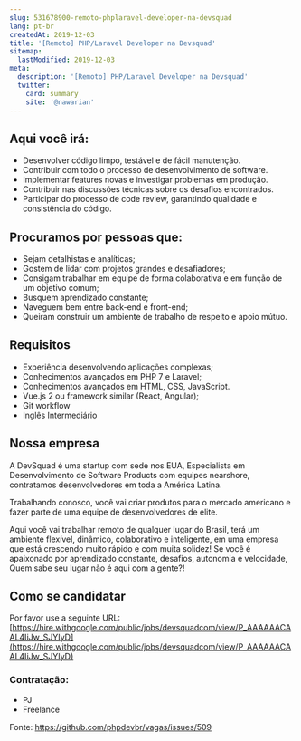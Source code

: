 ```yaml
---
slug: 531678900-remoto-phplaravel-developer-na-devsquad
lang: pt-br
createdAt: 2019-12-03
title: '[Remoto] PHP/Laravel Developer na Devsquad'
sitemap:
  lastModified: 2019-12-03
meta:
  description: '[Remoto] PHP/Laravel Developer na Devsquad'
  twitter:
    card: summary
    site: '@nawarian'
---
```


## Aqui você irá:

- Desenvolver código limpo, testável e de fácil manutenção.
- Contribuir com todo o processo de desenvolvimento de software.
- Implementar features novas e investigar problemas em produção.
- Contribuir nas discussões técnicas sobre os desafios encontrados.
- Participar do processo de code review, garantindo qualidade e consistência do código.

##  Procuramos por pessoas que:

- Sejam detalhistas e analíticas;
- Gostem de lidar com projetos grandes e desafiadores;
- Consigam trabalhar em equipe de forma colaborativa e em função de um objetivo comum;
- Busquem aprendizado constante;
- Naveguem bem entre back-end e front-end;
- Queiram  construir um ambiente de trabalho de respeito e apoio mútuo.

## Requisitos

- Experiência desenvolvendo aplicações complexas;
- Conhecimentos avançados em PHP 7 e Laravel;
- Conhecimentos avançados em HTML, CSS, JavaScript.
- Vue.js 2 ou framework similar (React, Angular);
- Git workflow
- Inglês Intermediário

## Nossa empresa

A DevSquad é uma startup com sede nos EUA, Especialista em Desenvolvimento de Software Products com equipes nearshore, contratamos desenvolvedores em toda a América Latina.

Trabalhando conosco, você vai criar produtos para o mercado americano e fazer parte de uma equipe de desenvolvedores de elite.

Aqui você vai trabalhar remoto de qualquer lugar do Brasil, terá um ambiente flexível, dinâmico, colaborativo e inteligente, em uma empresa que está crescendo muito rápido e com muita solidez! Se você é apaixonado por aprendizado constante, desafios, autonomia e velocidade, Quem sabe seu lugar não é aqui com a gente?!

## Como se candidatar

Por favor use a seguinte URL: [https://hire.withgoogle.com/public/jobs/devsquadcom/view/P_AAAAAACAAL4IiJw_SJYIyD](https://hire.withgoogle.com/public/jobs/devsquadcom/view/P_AAAAAACAAL4IiJw_SJYIyD)

### Contratação:
- PJ
- Freelance

Fonte: https://github.com/phpdevbr/vagas/issues/509